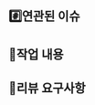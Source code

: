 ## #️⃣연관된 이슈

<!-- 이슈 번호를 작성해주세요 -->
<!-- ex) #이슈번호 -->

## 📝작업 내용

<!-- 이번 PR에서 작업한 내용을 간략히 설명해주세요(이미지 첨부 가능) -->

## 💬리뷰 요구사항

<!-- 리뷰어가 특별히 봐주었으면 하는 부분이 있다면 작성해주세요 -->
<!-- ex) 메서드 XXX의 이름을 더 잘 짓고 싶은데 혹시 좋은 명칭이 있을까요? -->
